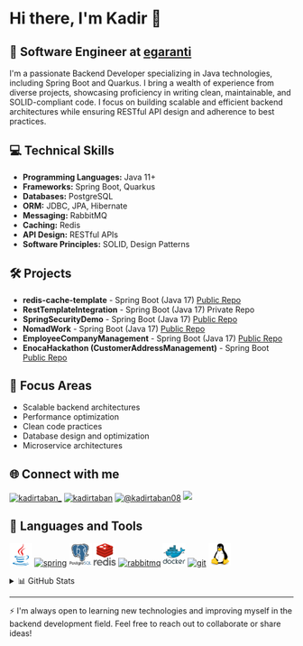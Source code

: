 # Hi there, I'm Kadir 👋

## 🚀 Software Engineer at <a href="https://egaranti.com">egaranti</a>

I'm a passionate Backend Developer specializing in Java technologies, including Spring Boot and Quarkus. I bring a wealth of experience from diverse projects, showcasing proficiency in writing clean, maintainable, and SOLID-compliant code. I focus on building scalable and efficient backend architectures while ensuring RESTful API design and adherence to best practices.

## 💻 Technical Skills

- **Programming Languages:** Java 11+
- **Frameworks:** Spring Boot, Quarkus
- **Databases:** PostgreSQL
- **ORM:** JDBC, JPA, Hibernate
- **Messaging:** RabbitMQ
- **Caching:** Redis
- **API Design:** RESTful APIs
- **Software Principles:** SOLID, Design Patterns

## 🛠️ Projects

- **redis-cache-template** - Spring Boot (Java 17) <a href="https://github.com/KadirTaban/redis-cache-springboot">Public Repo</a>
- **RestTemplateIntegration** - Spring Boot (Java 17) <a>Private Repo</a>
- **SpringSecurityDemo** - Spring Boot (Java 17) <a href="https://github.com/KadirTaban/spring-security-demo">Public Repo</a>
- **NomadWork** - Spring Boot (Java 17) <a href="https://github.com/KadirTaban/work-places-be">Public Repo</a>
- **EmployeeCompanyManagement** - Spring Boot (Java 17) <a href="https://github.com/KadirTaban/company-employee">Public Repo</a>
- **EnocaHackathon (CustomerAddressManagement)** - Spring Boot <a href="https://github.com/KadirTaban/EnocaHackathon">Public Repo</a>

## 🌟 Focus Areas

- Scalable backend architectures
- Performance optimization
- Clean code practices
- Database design and optimization
- Microservice architectures

## 🌐 Connect with me

<p align="left">
<a href="https://twitter.com/kadirtaban_" target="blank"><img align="center" src="https://raw.githubusercontent.com/rahuldkjain/github-profile-readme-generator/master/src/images/icons/Social/twitter.svg" alt="kadirtaban_" height="30" width="40" /></a>
<a href="https://linkedin.com/in/kadirtaban" target="blank"><img align="center" src="https://raw.githubusercontent.com/rahuldkjain/github-profile-readme-generator/master/src/images/icons/Social/linked-in-alt.svg" alt="kadirtaban" height="30" width="40" /></a>
<a href="https://medium.com/@kadirtaban08" target="blank"><img align="center" src="https://raw.githubusercontent.com/rahuldkjain/github-profile-readme-generator/master/src/images/icons/Social/medium.svg" alt="@kadirtaban08" height="30" width="40" /></a>
<a href="mailto:kadirtaban08@gmail.com"><img src="https://img.shields.io/badge/Gmail-D14836?style=for-the-badge&logo=gmail&logoColor=white"></a>
</p>

## 🧰 Languages and Tools

<p align="left">
<a href="https://www.java.com" target="_blank" rel="noreferrer"><img src="https://raw.githubusercontent.com/devicons/devicon/master/icons/java/java-original.svg" alt="java" width="40" height="40"/></a>
<a href="https://spring.io/" target="_blank" rel="noreferrer"><img src="https://www.vectorlogo.zone/logos/springio/springio-icon.svg" alt="spring" width="40" height="40"/></a>
<a href="https://www.postgresql.org" target="_blank" rel="noreferrer"><img src="https://raw.githubusercontent.com/devicons/devicon/master/icons/postgresql/postgresql-original-wordmark.svg" alt="postgresql" width="40" height="40"/></a>
<a href="https://redis.io" target="_blank" rel="noreferrer"><img src="https://raw.githubusercontent.com/devicons/devicon/master/icons/redis/redis-original-wordmark.svg" alt="redis" width="40" height="40"/></a>
<a href="https://www.rabbitmq.com" target="_blank" rel="noreferrer"><img src="https://www.vectorlogo.zone/logos/rabbitmq/rabbitmq-icon.svg" alt="rabbitmq" width="40" height="40"/></a>
<a href="https://www.docker.com/" target="_blank" rel="noreferrer"><img src="https://raw.githubusercontent.com/devicons/devicon/master/icons/docker/docker-original-wordmark.svg" alt="docker" width="40" height="40"/></a>
<a href="https://git-scm.com/" target="_blank" rel="noreferrer"><img src="https://www.vectorlogo.zone/logos/git-scm/git-scm-icon.svg" alt="git" width="40" height="40"/></a>
<a href="https://www.linux.org/" target="_blank" rel="noreferrer"><img src="https://raw.githubusercontent.com/devicons/devicon/master/icons/linux/linux-original.svg" alt="linux" width="40" height="40"/></a>
</p>

<details>
<summary>📊 GitHub Stats</summary>
<p align="left"> <img src="https://komarev.com/ghpvc/?username=KadirTaban&label=Profile%20views&color=0e75b6&style=flat" alt="KadirTaban" /> </p>
</details>

---

⚡ I'm always open to learning new technologies and improving myself in the backend development field. Feel free to reach out to collaborate or share ideas!
